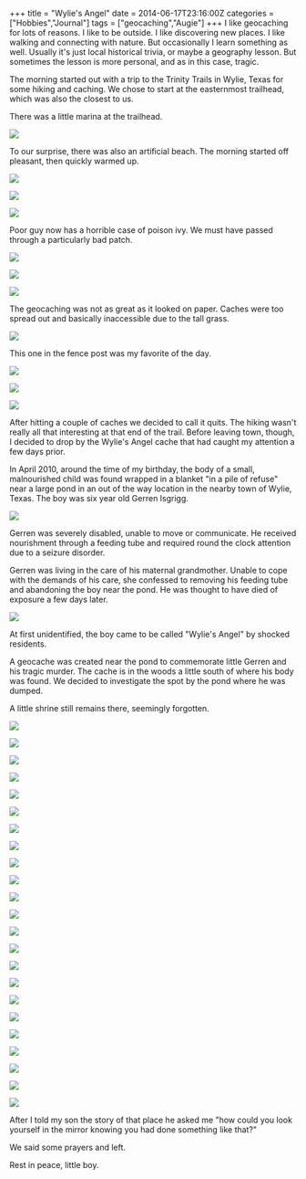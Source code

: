 +++
title = "Wylie's Angel"
date = 2014-06-17T23:16:00Z
categories = ["Hobbies","Journal"]
tags = ["geocaching","Augie"]
+++
I like geocaching for lots of reasons. I like to be outside. I like discovering new places. I like walking and connecting with nature. But occasionally I learn something as well. Usually it's just local historical trivia, or maybe a geography lesson. But sometimes the lesson is more personal, and as in this case, tragic.

The morning started out with a trip to the Trinity Trails in Wylie, Texas for some hiking and caching. We chose to start at the easternmost trailhead, which was also the closest to us. 

There was a little marina at the trailhead.

![](http://1.bp.blogspot.com/-Ndc6OU8p1_s/U5zURuTgYDI/AAAAAAAAAaU/XaWaY5wtPtY/s1600/IMG_1051.JPG)

To our surprise, there was also an artificial beach. The morning started off pleasant, then quickly warmed up.

![](http://3.bp.blogspot.com/-RXQR740IJaI/U5zUQijwSHI/AAAAAAAAAaI/RjwyLgivHNE/s1600/DSC00791.JPG)

![](http://3.bp.blogspot.com/-ioHtdCaKjW4/U5zUQjfsSwI/AAAAAAAAAaQ/itw_47vqKNE/s1600/DSC00787.JPG)

![](http://2.bp.blogspot.com/-MXrY7uSGW9U/U5zURMBmCfI/AAAAAAAAAaY/0kdT9rOnJX8/s1600/DSC00799.JPG)

Poor guy now has a horrible case of poison ivy. We must have passed through a particularly bad patch.

![](http://1.bp.blogspot.com/-qmpbEGKBO10/U5zWQMK9n7I/AAAAAAAAAa0/0vx8Iai-vTQ/s1600/DSC00800.JPG)

![](http://4.bp.blogspot.com/-n4lgJP8dP8g/U5zWPWkB1SI/AAAAAAAAAag/UE_cSI-DJVE/s1600/DSC00804.jpg)

![](http://1.bp.blogspot.com/-FCU92gT60AI/U5zWQI4_HKI/AAAAAAAAAas/kHtohQF8OLY/s1600/DSC00807.JPG)

The geocaching was not as great as it looked on paper. Caches were too spread out and basically inaccessible due to the tall grass. 

![](http://2.bp.blogspot.com/-ECtaU6730nQ/U5zWQUaOwPI/AAAAAAAAAak/DpnhKXpQq_c/s1600/IMG_1054.jpg)

This one in the fence post was my favorite of the day.

![](http://4.bp.blogspot.com/-cUna0NEShS8/U5zWSC3Z3eI/AAAAAAAAAbI/0-cIofFAMhY/s1600/IMG_1061.JPG)

![](http://2.bp.blogspot.com/-elwBad_WgkE/U5zWRNcCV7I/AAAAAAAAAa4/o_R_Sf3mvjI/s1600/IMG_1060.jpg)

![](http://4.bp.blogspot.com/-SWqM7VbhOPw/U5zWRmXwc-I/AAAAAAAAAbA/L-AnDjn6AvQ/s1600/IMG_1058.JPG)

After hitting a couple of caches we decided to call it quits. The hiking wasn't really all that interesting at that end of the trail. Before leaving town, though, I decided to drop by the Wylie's Angel cache that had caught my attention a few days prior.

In April 2010, around the time of my birthday, the body of a small, malnourished child was found wrapped in a blanket "in a pile of refuse" near a large pond in an out of the way location in the nearby town of Wylie, Texas. The boy was six year old Gerren Isgrigg.

![](http://4.bp.blogspot.com/-DauIXSdiVE8/U6ElsxzudjI/AAAAAAAAAbg/LFbpMmYKtdI/s1600/ht_kid_found_100420_wmain.jpg)

Gerren was severely disabled, unable to move or communicate. He received nourishment through a feeding tube and required round the clock attention due to a seizure disorder. 

Gerren was living in the care of his maternal grandmother. Unable to cope with the demands of his care, she confessed to removing his feeding tube and abandoning the boy near the pond. He was thought to have died of exposure a few days later.

![](http://1.bp.blogspot.com/-HlpD-BR1ofE/U6EnEYJMklI/AAAAAAAAAbo/r6-DPuXV8So/s1600/darlen10.jpg)

At first unidentified, the boy came to be called "Wylie's Angel" by shocked residents.

A geocache was created near the pond to commemorate little Gerren and his tragic murder. The cache is in the woods a little south of where his body was found. We decided to investigate the spot by the pond where he was dumped.

A little shrine still remains there, seemingly forgotten. 

![](http://4.bp.blogspot.com/-vHzj7Z6d3BE/U6EsOYcAaBI/AAAAAAAAAek/tQ6GKbr7gxc/s1600/IMG_1063.jpg)

![](http://1.bp.blogspot.com/-qgGfoyfBq0A/U6ErblWMPtI/AAAAAAAAAbw/itmID7UzBEE/s1600/DSC00811.JPG)

![](http://1.bp.blogspot.com/-wU2kEERELl0/U6ErcJw2d4I/AAAAAAAAAb0/TNOlwHhNOJk/s1600/DSC00816.JPG)

![](http://3.bp.blogspot.com/-44IrEZa7Xfk/U6ErcYrogmI/AAAAAAAAAcA/3Q__zUTAy4I/s1600/DSC00817.JPG)

![](http://1.bp.blogspot.com/-XjREguXBisI/U6ErciW6cjI/AAAAAAAAAb8/T-k6EiBbOZk/s1600/DSC00818.jpg)

![](http://1.bp.blogspot.com/--bmOEs5Nh7s/U6Erc50a1SI/AAAAAAAAAcI/7X32tEYYCbU/s1600/DSC00820.jpg)

![](http://2.bp.blogspot.com/-5jjgj9MAqsM/U6EreWC1QoI/AAAAAAAAAcY/umATRc38o34/s1600/DSC00821.JPG)

![](http://3.bp.blogspot.com/-uzyogN5LMw0/U6Eren5LV4I/AAAAAAAAAcg/D_NKYZOOeiU/s1600/DSC00825.JPG)

![](http://2.bp.blogspot.com/-QzbmjdobqyY/U6Ereov17NI/AAAAAAAAAcc/-61uqz2Bdmc/s1600/DSC00827.JPG)

![](http://1.bp.blogspot.com/-nBbpnWNHjxE/U6ErfzXcQXI/AAAAAAAAAcw/f57I76kQYDg/s1600/DSC00828.JPG)

![](http://3.bp.blogspot.com/-8cOqKbQHItk/U6ErgCg43aI/AAAAAAAAAc4/L3hcPlJz1YI/s1600/DSC00829.JPG)

![](http://1.bp.blogspot.com/-f5uJMzI1XP4/U6Erf1cwcSI/AAAAAAAAAc0/1uvUft-n2uM/s1600/DSC00830.jpg)

![](http://1.bp.blogspot.com/-C81sFTtPppU/U6ErhiRIwpI/AAAAAAAAAdQ/GSicH53gnEc/s1600/DSC00831.JPG)

![](http://2.bp.blogspot.com/-3s6JyQ9sgg0/U6ErhghrGqI/AAAAAAAAAdY/RjRd25fdTjE/s1600/DSC00832.JPG)

![](http://2.bp.blogspot.com/-9P94wdyLfKw/U6ErhPI4o3I/AAAAAAAAAdI/Ys8WBblGCTk/s1600/DSC00833.jpg)

![](http://1.bp.blogspot.com/-8cwk_1i0tRU/U6ErhzLF43I/AAAAAAAAAdU/Z35Tnn0EMHk/s1600/DSC00836.jpg)

![](http://3.bp.blogspot.com/-wSnWp7DrSmE/U6Erimw1U-I/AAAAAAAAAdw/NCelqLV9Ghs/s1600/DSC00837.jpg)

![](http://1.bp.blogspot.com/-J1b1K1YfOqI/U6EriggbYnI/AAAAAAAAAds/jCo8WSAT0dA/s1600/DSC00838.jpg)

![](http://4.bp.blogspot.com/-kR3sxpp0Kis/U6EripVzEAI/AAAAAAAAAdk/X0djrPmRzmY/s1600/DSC00840.jpg)

![](http://2.bp.blogspot.com/-UR0I3mjrarE/U6ErjVXtD8I/AAAAAAAAAd4/9Huy9P4KuUw/s1600/DSC00844.jpg)

![](http://3.bp.blogspot.com/-0Uh_YNmoOT0/U6ErjmHRbgI/AAAAAAAAAeE/y0kQH4vTqRo/s1600/DSC00847.jpg)

![](http://2.bp.blogspot.com/-aZ89tq5pn58/U6Erj1tr6GI/AAAAAAAAAeI/79eHbHpYAVI/s1600/DSC00850.jpg)

![](http://1.bp.blogspot.com/-MJxJXkOGHlE/U6ErkeR9JoI/AAAAAAAAAeQ/RFF-yeqG0O8/s1600/DSC00853.jpg)

After I told my son the story of that place he asked me "how could you look yourself in the mirror knowing you had done something like that?"

We said some prayers and left. 

Rest in peace, little boy.

